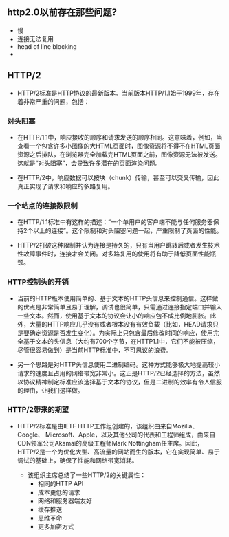 ## http2.0以前存在那些问题?
* 慢
* 连接无法复用
* head of line blocking
* 

## HTTP/2
* HTTP/2标准是HTTP协议的最新版本。当前版本HTTP/1.1始于1999年，存在着非常严重的问题，包括：

### 对头阻塞
* 在HTTP/1.1中，响应接收的顺序和请求发送的顺序相同。这意味着，例如，当查看一个包含许多小图像的大HTML页面时，图像资源将不得不在HTML页面资源之后排队，在浏览器完全加载完HTML页面之前，图像资源无法被发送。这就是“对头阻塞”，会导致许多潜在的页面渲染问题。
    
* 在HTTP/2中，响应数据可以按块（chunk）传输，甚至可以交叉传输，因此真正实现了请求和响应的多路复用。

### 一个站点的连接数限制
* 在HTTP/1.1标准中有这样的描述：“一个单用户的客户端不能与任何服务器保持2个以上的连接”。这个限制和对头阻塞问题一起，严重限制了页面的性能。

* HTTP/2打破这种限制并认为连接是持久的，只有当用户跳转后或者发生技术性故障事件时，连接才会关闭。对多路复用的使用将有助于降低页面性能瓶颈。

### HTTP控制头的开销
* 当前的HTTP版本使用简单的、基于文本的HTTP头信息来控制通信。这样做的优点是非常简单且易于理解，调试也很简单，只需通过连接指定端口并输入一些文本。然而，使用基于文本的协议会让小的响应包不成比例地膨胀。此外，大量的HTTP响应几乎没有或者根本没有有效负载（比如，HEAD请求只是要确定资源是否发生变化）。为实际上只包含最后修改时间的响应，使用完全基于文本的头信息（大约有700个字节，在HTTP1.1中，它们不能被压缩，尽管很容易做到）是当前HTTP标准中，不可思议的浪费。

* 另一个思路是对HTTP头信息使用二进制编码。这种方式能够极大地提高较小请求的速度且占用的网络带宽非常小。这正是HTTP/2已经选择的方法，虽然以协议精神制定标准应该选择基于文本的协议，但是二进制的效率有令人信服的理由，让我们这样做。

### HTTP/2带来的期望

* HTTP/2标准是由IETF HTTP工作组创建的，该组织由来自Mozilla、Google、 Microsoft、Apple，以及其他公司的代表和工程师组成，由来自CDN领军公司Akamai的高级工程师Mark Nottingham任主席。因此，HTTP/2是一个为优化大型、高流量的网站而生的版本，它在实现简单、易于调试的基础上，确保了性能和网络带宽消耗。

    * 该组织主席总结了一些HTTP/2的关键属性：
        * 相同的HTTP API
        * 成本更低的请求
        * 网络和服务器端友好
        * 缓存推送
        * 思维革命
        * 更多加密方式
        
        
        
        
      
        
     
